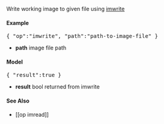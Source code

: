 Write working image to given file using [imwrite](http://docs.opencv.org/doc/user_guide/ug_mat.html#input-output)

#### Example
<pre>
{ "op":"imwrite", "path":"path-to-image-file" }
</pre>
* **path** image file path

#### Model
<pre>
{ "result":true }
</pre>
* **result** bool returned from imwrite

#### See Also
* [[op imread]]
